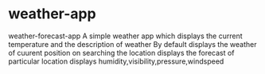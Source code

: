 # weather-app
weather-forecast-app
A simple weather app which displays the current temperature and the description of weather
By default displays the weather of cuurent position
on searching the location displays the forecast of particular location
displays humidity,visibility,pressure,windspeed
